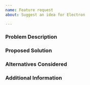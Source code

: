 ```yaml
---
name: Feature request
about: Suggest an idea for Electron

---
```


### Problem Description
<!-- Is your feature request related to a problem? PLease add a clear and concise description of what the problem is. -->

### Proposed Solution
<!-- Describe the solution you'd like in a a clear and concise manner -->

### Alternatives Considered
<!-- A clear and concise description of any alternative solutions or features you've considered. -->

### Additional Information
<!-- Add any other context about the problem here. -->
